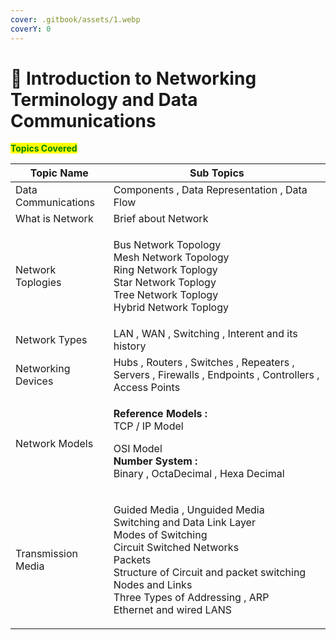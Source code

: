 ```yaml
---
cover: .gitbook/assets/1.webp
coverY: 0
---
```


# 👋 Introduction to Networking Terminology and Data Communications

<mark style="color:green;">**Topics Covered**</mark>

| Topic Name          | Sub Topics                                                                                                                                                                                                                                                             |
| ------------------- | ---------------------------------------------------------------------------------------------------------------------------------------------------------------------------------------------------------------------------------------------------------------------- |
| Data Communications | Components , Data Representation , Data Flow                                                                                                                                                                                                                           |
| What is Network     | Brief about Network                                                                                                                                                                                                                                                    |
| Network Toplogies   | <p>Bus Network Topology<br>Mesh Network Topology<br>Ring Network Toplogy <br>Star Network Toplogy<br>Tree Network Toplogy <br>Hybrid Network Toplogy</p>                                                                                                               |
| Network Types       | LAN , WAN , Switching , Interent and its history                                                                                                                                                                                                                       |
| Networking Devices  | Hubs , Routers , Switches , Repeaters , Servers , Firewalls , Endpoints , Controllers , Access Points                                                                                                                                                                  |
| Network Models      | <p><strong>Reference Models :</strong> <br>TCP / IP  Model</p><p>OSI Model<br><strong>Number System :</strong> <br>Binary , OctaDecimal , Hexa Decimal</p>                                                                                                             |
| Transmission Media  | <p>Guided Media , Unguided Media<br>Switching and Data Link Layer<br>Modes of Switching<br>Circuit Switched Networks<br>Packets<br>Structure of Circuit and packet switching<br>Nodes and Links<br>Three Types of Addressing , ARP <br>Ethernet and wired LANS<br></p> |
